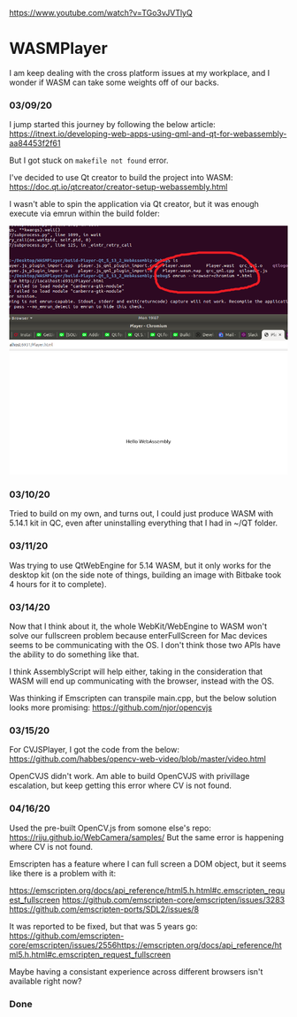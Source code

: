 https://www.youtube.com/watch?v=TGo3vJVTlyQ

# WASMPlayer
I am keep dealing with the cross platform issues at my workplace, and I wonder if WASM can take some weights off of our backs.

### 03/09/20
I jump started this journey by following the below article:
https://itnext.io/developing-web-apps-using-qml-and-qt-for-webassembly-aa84453f2f61

But I got stuck on ```makefile not found``` error.

I've decided to use Qt creator to build the project into WASM:
https://doc.qt.io/qtcreator/creator-setup-webassembly.html

I wasn't able to spin the application via Qt creator, but it was enough execute via emrun
within the build folder:

![Image description](https://github.com/dlee67/WASMPlayer/blob/master/final_prod.png)

### 03/10/20

Tried to build on my own, and turns out, I could just produce WASM with 5.14.1 kit in QC,
even after uninstalling everything that I had in ~/QT folder.

### 03/11/20

Was trying to use QtWebEngine for 5.14 WASM, but it only works for the desktop kit
(on the side note of things, building an image with Bitbake took 4 hours for it to complete).

### 03/14/20

Now that I think about it, the whole WebKit/WebEngine to WASM won't solve our fullscreen problem because enterFullScreen for Mac devices seems to be communicating with the OS. I don't think those two APIs have the ability to do something like that.

I think AssemblyScript will help either, taking in the consideration that WASM will end up
communicating with the browser, instead with the OS.

Was thinking if Emscripten can transpile main.cpp, 
but the below solution looks more promising:
https://github.com/njor/opencvjs

### 03/15/20
For CVJSPlayer, I got the code from the below:
https://github.com/habbes/opencv-web-video/blob/master/video.html

OpenCVJS didn't work.
Am able to build OpenCVJS with privillage escalation, but keep getting this error where CV is not found.

### 04/16/20
Used the pre-built OpenCV.js from somone else's repo: https://riju.github.io/WebCamera/samples/
But the same error is happening where CV is not found.

Emscripten has a feature where I can full screen a DOM object, but 
it seems like there is a problem with it:

https://emscripten.org/docs/api_reference/html5.h.html#c.emscripten_request_fullscreen
https://github.com/emscripten-core/emscripten/issues/3283
https://github.com/emscripten-ports/SDL2/issues/8

It was reported to be fixed, but that was 5 years go:
https://github.com/emscripten-core/emscripten/issues/2556https://emscripten.org/docs/api_reference/html5.h.html#c.emscripten_request_fullscreen

Maybe having a consistant experience across different browsers isn't available
right now?

### Done